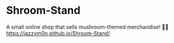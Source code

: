 # Shroom-Stand
A small online shop that sells mushroom-themed merchandise! 🍄✨
https://jazzym0n.github.io/Shroom-Stand/
